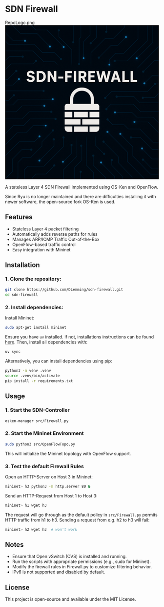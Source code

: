 # SDN Firewall

RepoLogo.png
![SDN Firewall Logo](src/RepoLogo.png)

A stateless Layer 4 SDN Firewall implemented using OS-Ken and OpenFlow.

Since Ryu is no longer maintained and there are difficulties installing it with newer software, the open-source fork OS-Ken is used.

## Features
- Stateless Layer 4 packet filtering
- Automatically adds reverse paths for rules
- Manages ARP/ICMP Traffic Out-of-the-Box
- OpenFlow-based traffic control
- Easy integration with Mininet

## Installation
### 1. Clone the repository:
```sh
git clone https://github.com/DLemming/sdn-firewall.git
cd sdn-firewall
```
### 2. Install dependencies:
Install Mininet:
```sh
sudo apt-get install mininet
```

Ensure you have ```uv``` installed. If not, installations instructions can be found [here](https://docs.astral.sh/uv/getting-started/installation/#standalone-installer). Then, install all dependencies with:
```sh
uv sync
```

Alternatively, you can install dependencies using pip:
```sh
python3 -m venv .venv
source .venv/bin/activate
pip install -r requirements.txt
```

## Usage
### 1. Start the SDN-Controller

```sh
osken-manager src/Firewall.py
```

### 2. Start the Mininet Environment
```sh
sudo python3 src/OpenFlowTopo.py
```
This will initialize the Mininet topology with OpenFlow support.

### 3. Test the default Firewall Rules
Open an HTTP-Server on Host 3 in Mininet:
```sh
mininet> h3 python3 -m http.server 80 &
```

Send an HTTP-Request from Host 1 to Host 3:
```sh
mininet> h1 wget h3
```

The request will go through as the default policy in ```src/Firewall.py``` permits HTTP traffic from h1 to h3.
Sending a request from e.g. h2 to h3 will fail:

```sh
mininet> h2 wget h3  # won't work
```


## Notes
- Ensure that Open vSwitch (OVS) is installed and running.
- Run the scripts with appropriate permissions (e.g., sudo for Mininet).
- Modify the firewall rules in Firewall.py to customize filtering behavior.
- IPv6 is not supported and disabled by default.

## License
This project is open-source and available under the MIT License.
